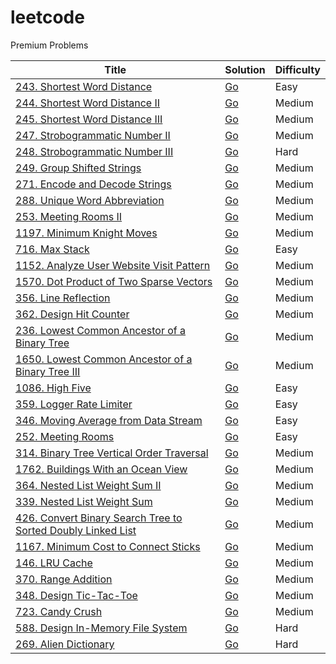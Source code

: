 # leetcode 

Premium Problems

| Title | Solution | Difficulty |
| --- | --- | --- |
| [243. Shortest Word Distance](https://leetcode.com/problems/shortest-word-distance/) | [Go](https://github.com/lee-hen/leetcode/tree/main/shortest_distance) | Easy | 
| [244. Shortest Word Distance II](https://leetcode.com/problems/shortest-word-distance-ii/) | [Go](https://github.com/lee-hen/leetcode/tree/main/shortest_distance2) | Medium |
| [245. Shortest Word Distance III](https://leetcode.com/problems/shortest-word-distance-iii/) | [Go](https://github.com/lee-hen/leetcode/tree/main/shortest_distance3) | Medium |
| [247. Strobogrammatic Number II](https://leetcode.com/problems/strobogrammatic-number-ii/) | [Go](https://github.com/lee-hen/leetcode/tree/main/strobogrammatic_number2) | Medium |
| [248. Strobogrammatic Number III](https://leetcode.com/problems/strobogrammatic-number-iii/) | [Go](https://github.com/lee-hen/leetcode/tree/main/strobogrammatic_number3) | Hard |
| [249. Group Shifted Strings](https://leetcode.com/problems/group-shifted-strings/) | [Go](https://github.com/lee-hen/leetcode/tree/main/group_shifted_strings) | Medium |
| [271. Encode and Decode Strings](https://leetcode.com/problems/encode-and-decode-strings/) |  [Go](https://github.com/lee-hen/leetcode/tree/main/encode_and_decode_strings) | Medium |
| [288. Unique Word Abbreviation](https://leetcode.com/problems/unique-word-abbreviation/) | [Go](https://github.com/lee-hen/leetcode/tree/main/valid_word_abbr) | Medium |
| [253. Meeting Rooms II](https://leetcode.com/problems/meeting-rooms-ii/) | [Go](https://github.com/lee-hen/leetcode/tree/main/meeting_rooms) | Medium |
| [1197. Minimum Knight Moves](https://leetcode.com/problems/minimum-knight-moves/) | [Go](https://github.com/lee-hen/leetcode/tree/main/minimum_knight_moves) | Medium |
| [716. Max Stack](https://leetcode.com/problems/max-stack/) | [Go](https://github.com/lee-hen/leetcode/tree/main/max_stack) | Easy |
| [1152. Analyze User Website Visit Pattern](https://leetcode.com/problems/analyze-user-website-visit-pattern/) | [Go](https://github.com/lee-hen/leetcode/tree/main/analyze_user_website_visit_pattern) | Medium |
| [1570. Dot Product of Two Sparse Vectors](https://leetcode.com/problems/dot-product-of-two-sparse-vectors/) | [Go](https://github.com/lee-hen/leetcode/tree/main/sparse_vector) | Medium |
| [356. Line Reflection](https://leetcode.com/problems/line-reflection/) | [Go](https://github.com/lee-hen/leetcode/tree/main/line_reflection) | Medium |
| [362. Design Hit Counter](https://leetcode.com/problems/design-hit-counter/) | [Go](https://github.com/lee-hen/leetcode/tree/main/design_hit_counter) | Medium |
| [236. Lowest Common Ancestor of a Binary Tree](https://leetcode.com/problems/lowest-common-ancestor-of-a-binary-tree/) | [Go](https://github.com/lee-hen/leetcode/tree/main/lowest_common_ancestor_of_a_binary_tree) | Medium |
| [1650. Lowest Common Ancestor of a Binary Tree III](https://leetcode.com/problems/lowest-common-ancestor-of-a-binary-tree-iii/) | [Go](https://github.com/lee-hen/leetcode/tree/main/lowest_common_ancestor_of_a_binary_tree_III) | Medium |
| [1086. High Five](https://leetcode.com/problems/high-five/) | [Go](https://github.com/lee-hen/leetcode/tree/main/high_five) | Easy |
| [359. Logger Rate Limiter](https://leetcode.com/problems/logger-rate-limiter/) | [Go](https://github.com/lee-hen/leetcode/tree/main/logger_rate_limiter) | Easy |
| [346. Moving Average from Data Stream](https://leetcode.com/problems/moving-average-from-data-stream/) | [Go](https://github.com/lee-hen/leetcode/tree/main/moving_average_from_data_stream) | Easy |
| [252. Meeting Rooms](https://leetcode.com/problems/meeting-rooms/) | [Go](https://github.com/lee-hen/leetcode/tree/main/meeting-rooms) | Easy |
| [314. Binary Tree Vertical Order Traversal](https://leetcode.com/problems/binary-tree-vertical-order-traversal/) | [Go](https://github.com/lee-hen/leetcode/tree/main/binary_tree_vertical_order_traversal) | Medium |
| [1762. Buildings With an Ocean View](https://leetcode.com/problems/buildings-with-an-ocean-view/) | [Go](https://github.com/lee-hen/leetcode/tree/main/buildings_with_an_ocean_view) | Medium |
| [364. Nested List Weight Sum II](https://leetcode.com/problems/nested-list-weight-sum-ii/) | [Go](https://github.com/lee-hen/leetcode/tree/main/nested_list_weight_sum2) | Medium |
| [339. Nested List Weight Sum](https://leetcode.com/problems/nested-list-weight-sum/) | [Go](https://github.com/lee-hen/leetcode/tree/main/nested_list_weight_sum) | Medium |
| [426. Convert Binary Search Tree to Sorted Doubly Linked List](https://leetcode.com/problems/convert-binary-search-tree-to-sorted-doubly-linked-list/) | [Go](https://github.com/lee-hen/leetcode/tree/main/convert_binary_search_tree_to_sorted_doubly_linked_list) | Medium |
| [1167. Minimum Cost to Connect Sticks](https://leetcode.com/problems/minimum-cost-to-connect-sticks/) | [Go](https://github.com/lee-hen/leetcode/tree/main/minimum_cost_to_connect_sticks) | Medium |
| [146. LRU Cache](https://leetcode.com/problems/lru-cache/) | [Go](https://github.com/lee-hen/leetcode/tree/main/LRU_cache) | Medium |
| [370. Range Addition](https://leetcode.com/problems/range-addition/) | [Go](https://github.com/lee-hen/leetcode/tree/main/range_addition) | Medium |
| [348. Design Tic-Tac-Toe](https://leetcode.com/problems/design-tic-tac-toe/) | [Go](https://github.com/lee-hen/leetcode/tree/main/tic_tac_toe) | Medium |
| [723. Candy Crush](https://leetcode.com/problems/candy-crush/) | [Go](https://github.com/lee-hen/leetcode/tree/main/candy_crush) | Medium |
| [588. Design In-Memory File System](https://leetcode.com/problems/design-in-memory-file-system/) | [Go](https://github.com/lee-hen/leetcode/tree/main/design_in_memory_file_system) | Hard |
| [269. Alien Dictionary](https://leetcode.com/problems/alien-dictionary/) | [Go](https://github.com/lee-hen/leetcode/tree/main/alien_dictionary) | Hard |
